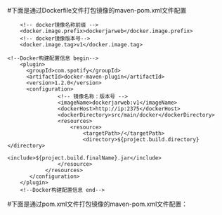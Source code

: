 #下面是通过Dockerfile文件打包镜像的maven-pom.xml文件配置

        <!-- docker镜像名称前缀 -->
        <docker.image.prefix>dockerjarweb</docker.image.prefix>
        <!-- docker镜像版本号-->
        <docker.image.tag>v1</docker.image.tag>
        
    <!--Docker构建配置信息 begin-->
		<plugin>
	      <groupId>com.spotify</groupId>
	      <artifactId>docker-maven-plugin</artifactId>
	      <version>1.2.0</version>
		  <configuration>
		  			<!-- 镜像名称：版本号 -->
                    <imageName>dockerjarweb:v1</imageName>
                    <dockerHost>http://ip:2375</dockerHost>
                    <dockerDirectory>src/main/docker</dockerDirectory>
                    <resources>
                        <resource>
                            <targetPath>/</targetPath>
                            <directory>${project.build.directory}</directory>
                            <include>${project.build.finalName}.jar</include>
                    </resource>
                </resources>
           </configuration>
	    </plugin>
		<!--Docker构建配置信息 end-->
    
    
  #下面是通过pom.xml文件打包镜像的maven-pom.xml文件配置：
